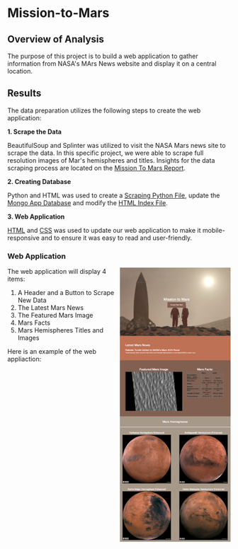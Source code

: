 # Mission-to-Mars

## Overview of Analysis

The purpose of this project is to build a web application to gather information from NASA's MArs News website and display it on a central location. 

## Results

The data preparation utilizes the following steps to create the web application:

**1. Scrape the Data**

BeautifulSoup and Splinter was utilized to visit the NASA Mars news site to scrape the data. In this specific project, we were able to scrape full resolution images of Mar's hemispheres and titles. Insights for the data scraping process are located on the <a href="Mission_to_Mars_Challenge.ipynb">Mission To Mars Report</a>. 

**2. Creating Database**

Python and HTML was used to create a <a href="scraping.py">Scraping Python File</a>, update the <a href="app.py">Mongo App Database</a> and modify the <a href="templates/index.html">HTML Index File</a>. 

**3. Web Application**

<a href="templates/index.html">HTML</a> and <a href="static/styles.css">CSS</a> was used to update our web application to make it mobile-responsive and to ensure it was easy to read and user-friendly.

### Web Application

<img align="right" src="Analysis/sample.png" width="250">

The web application will display 4 items:

1. A Header and a Button to Scrape New Data
2. The Latest Mars News
3. The Featured Mars Image
4. Mars Facts
5. Mars Hemispheres Titles and Images

Here is an example of the web appliaction: 

